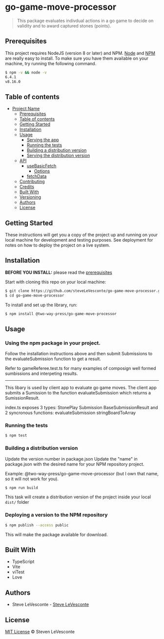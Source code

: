 <!---[![npm version](https://badge.fury.io/js/angular2-expandable-list.svg)](https://badge.fury.io/js/angular2-expandable-list)
[![code style: prettier](https://img.shields.io/badge/code_style-prettier-ff69b4.svg?style=flat-square)](https://github.com/prettier/prettier)-->

# go-game-move-processor

> This package evaluates indivdual actions in a go game to decide on validity and to award captured stones (points).

## Prerequisites

This project requires NodeJS (version 8 or later) and NPM.
[Node](http://nodejs.org/) and [NPM](https://npmjs.org/) are really easy to install.
To make sure you have them available on your machine,
try running the following command.

```sh
$ npm -v && node -v
6.4.1
v8.16.0
```

## Table of contents

- [Project Name](#project-name)
  - [Prerequisites](#prerequisites)
  - [Table of contents](#table-of-contents)
  - [Getting Started](#getting-started)
  - [Installation](#installation)
  - [Usage](#usage)
    - [Serving the app](#serving-the-app)
    - [Running the tests](#running-the-tests)
    - [Building a distribution version](#building-a-distribution-version)
    - [Serving the distribution version](#serving-the-distribution-version)
  - [API](#api)
    - [useBasicFetch](#usebasicfetch)
      - [Options](#options)
    - [fetchData](#fetchdata)
  - [Contributing](#contributing)
  - [Credits](#credits)
  - [Built With](#built-with)
  - [Versioning](#versioning)
  - [Authors](#authors)
  - [License](#license)

## Getting Started

These instructions will get you a copy of the project up and running on your local machine for development and testing purposes. See deployment for notes on how to deploy the project on a live system.

## Installation

**BEFORE YOU INSTALL:** please read the [prerequisites](#prerequisites)

Start with cloning this repo on your local machine:

```sh
$ git clone https://github.com/steveLeVesconte/go-game-move-processor.git
$ cd go-game-move-processor
```

To install and set up the library, run:

```sh
$ npm install @two-way-press/go-game-move-processor
```


## Usage

### Using the npm package in your project.

Follow the installation instructions above and then submit Submissions to the evaluateSubmission function to get a result.

Refer to gameReferee.test.ts for many examples of composign well formed sumbissions and interpeting results.

-------------------------------------------------------------------------------------------------------------------------------------------------------------------------

This libary is used by client app to evaluate go game moves.  The client app submits a Sumission to the function evaluateSubmission which returns a SumissionResult.

index.ts exposes 3 types:
     StonePlay
     Submission
     BaseSubmissionResult
and 2 syncronous functions:
     evaluateSubmission
     stringBoardToArray



### Running the tests

```sh
$ npm test
```

### Building a distribution version

Update the version number in package.json
Update the "name" in package.json with the desired name for your NPM repository project.

Example: @two-way-press/go-game-move-processor  (but I own that name, so it will not work for you).

```sh
$ npm run build
```

This task will create a distribution version of the project
inside your local `dist/` folder

### Deploying a version to the NPM repository



```sh
$ npm publish --access public
```

This will make the package available for download.


<!---  TBD better docs for api
## API

### useBasicFetch

```js
useBasicFetch(url: string = '', delay: number = 0)
```

Supported options and result fields for the `useBasicFetch` hook are listed below.

#### Options

`url`

| Type | Default value |
| --- | --- |
| string | '' |

If present, the request will be performed as soon as the component is mounted

Example:

```tsx
const MyComponent: React.FC = () => {
  const { data, error, loading } = useBasicFetch('https://api.icndb.com/jokes/random');

  if (error) {
    return <p>Error</p>;
  }

  if (loading) {
    return <p>Loading...</p>;
  }

  return (
    <div className="App">
      <h2>Chuck Norris Joke of the day</h2>
      {data && data.value && <p>{data.value.joke}</p>}
    </div>
  );
};
```

`delay`

| Type | Default value | Description |
| --- | --- | --- |
| number | 0 | Time in milliseconds |

If present, the request will be delayed by the given amount of time

Example:

```tsx
type Joke = {
  value: {
    id: number;
    joke: string;
  };
};

const MyComponent: React.FC = () => {
  const { data, error, loading } = useBasicFetch<Joke>('https://api.icndb.com/jokes/random', 2000);

  if (error) {
    return <p>Error</p>;
  }

  if (loading) {
    return <p>Loading...</p>;
  }

  return (
    <div className="App">
      <h2>Chuck Norris Joke of the day</h2>
      {data && data.value && <p>{data.value.joke}</p>}
    </div>
  );
};
```

### fetchData

```js
fetchData(url: string)
```

Perform an asynchronous http request against a given url

```tsx
type Joke = {
  value: {
    id: number;
    joke: string;
  };
};

const ChuckNorrisJokes: React.FC = () => {
  const { data, fetchData, error, loading } = useBasicFetch<Joke>();
  const [jokeId, setJokeId] = useState(1);

  useEffect(() => {
    fetchData(`https://api.icndb.com/jokes/${jokeId}`);
  }, [jokeId, fetchData]);

  const handleNext = () => setJokeId(jokeId + 1);

  if (error) {
    return <p>Error</p>;
  }

  const jokeData = data && data.value;

  return (
    <div className="Comments">
      {loading && <p>Loading...</p>}
      {!loading && jokeData && (
        <div>
          <p>Joke ID: {jokeData.id}</p>
          <p>{jokeData.joke}</p>
        </div>
      )}
      {!loading && jokeData && !jokeData.joke && <p>{jokeData}</p>}
      <button disabled={loading} onClick={handleNext}>
        Next Joke
      </button>
    </div>
  );
};
```

-->

<!---  TBD contributing
## Contributing

Please read [CONTRIBUTING.md](CONTRIBUTING.md) for details on our code of conduct, and the process for submitting pull requests to us.

1.  Fork it!
2.  Create your feature branch: `git checkout -b my-new-feature`
3.  Add your changes: `git add .`
4.  Commit your changes: `git commit -am 'Add some feature'`
5.  Push to the branch: `git push origin my-new-feature`
6.  Submit a pull request :sunglasses:

## Credits

TODO: Write credits

-->


## Built With

* TypeScript
* Vite
* viTest
* Love

<!---
## Versioning

We use [SemVer](http://semver.org/) for versioning. For the versions available, see the [tags on this repository](https://github.com/your/project/tags).
-->

## Authors

* Steve LeVesconte - [Steve LeVesconte]([https://github.com/steveLeVesconte])


## License

[MIT License](https://andreasonny.mit-license.org/2019) © Steven LeVesconte

